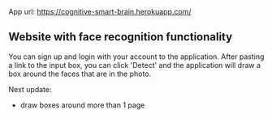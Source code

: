 App url: https://cognitive-smart-brain.herokuapp.com/

## Website with face recognition functionality

You can sign up and login with your account to the application. After pasting a link to the input box, you can click 'Detect' and the application will draw a box around the faces that are in the photo.

Next update:
* draw boxes around more than 1 page